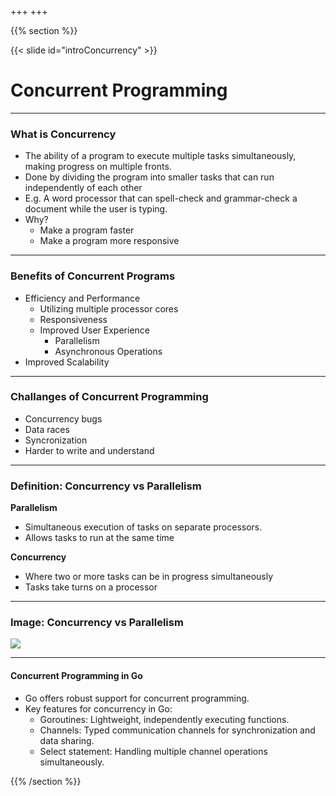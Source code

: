 +++
+++

{{% section %}}

{{< slide id="introConcurrency" >}}
# Concurrent Programming

---

### What is Concurrency
- The ability of a program to execute multiple tasks simultaneously, making progress on multiple fronts.
- Done by dividing the program into smaller tasks that can run independently of each other
- E.g. A word processor that can spell-check and grammar-check a document while the user is typing.
- Why?
  - Make a program faster
  - Make a program more responsive

---
### Benefits of Concurrent Programs
- Efficiency and Performance
    - Utilizing multiple processor cores
    - Responsiveness
  - Improved User Experience
    - Parallelism
    - Asynchronous Operations
- Improved Scalability

---
### Challanges of Concurrent Programming
- Concurrency bugs
- Data races
- Syncronization
- Harder to write and understand

---
### Definition: Concurrency vs Parallelism

**Parallelism**
- Simultaneous execution of tasks on separate processors.
- Allows tasks to run at the same time

**Concurrency**
- Where two or more tasks can be in progress simultaneously
- Tasks take turns on a processor

---
### Image: Concurrency vs Parallelism

<img src="/images/100-10-conc-v-parallel.webp"  >

---
#### Concurrent Programming in Go

- Go offers robust support for concurrent programming.
- Key features for concurrency in Go:
  - Goroutines: Lightweight, independently executing functions.
  - Channels: Typed communication channels for synchronization and data sharing.
  - Select statement: Handling multiple channel operations simultaneously.


{{% /section %}}